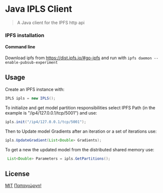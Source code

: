 # Java IPLS Client



> A Java client for the IPFS http api
### IPFS installation

#### Command line

Download ipfs from https://dist.ipfs.io/#go-ipfs and run with `ipfs daemon --enable-pubsub-experiment`

## Usage

Create an IPFS instance with:
```Java
IPLS ipls = new IPLS();
```

To initialize and get model partition responsibilities select IPFS Path (in the example is "/ip4/127.0.0.1/tcp/5001") and use:
```Java
ipls.init("/ip4/127.0.0.1/tcp/5001");
```


Then to Update model Gradients after an iteration or a set of iterations use:
```Java
ipls.UpdateGradient(List<Double> Gradients);
```

To get a new the updated model from the distributed shared memory use:
```Java
 List<Double> Parameters = ipls.GetPartitions();
```

## License
[MIT](LICENSE)
[Παπαγιώργη!](LICENSE)
